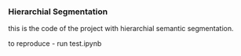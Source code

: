 ### Hierarchial Segmentation

this is the code of the project with hierarchial semantic segmentation. 

to reproduce - run test.ipynb
